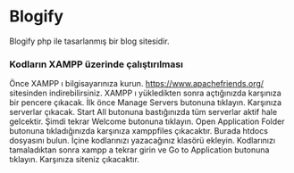 # Blogify
Blogify php ile tasarlanmış bir blog sitesidir.
### Kodların XAMPP üzerinde çalıştırılması
Önce XAMPP ı bilgisayarınıza kurun. https://www.apachefriends.org/ sitesinden indirebilirsiniz.
XAMPP ı yükledikten sonra açtığınızda karşınıza bir pencere çıkacak.
İlk önce Manage Servers butonuna tıklayın.
Karşınıza serverlar çıkacak.
Start All butonuna bastığınızda tüm serverlar aktif hale gelcektir.
Şimdi tekrar Welcome butonuna tıklayın.
Open Application Folder butonuna tıkladığınızda karşınıza xamppfiles çıkacaktır.
Burada htdocs dosyasını bulun.
İçine kodlarınızı yazacağınız klasörü ekleyin.
Kodlarınızı tamaladıktan sonra xampp a tekrar girin ve Go to Application butonuna tıklayın.
Karşınıza siteniz çıkacaktır.
